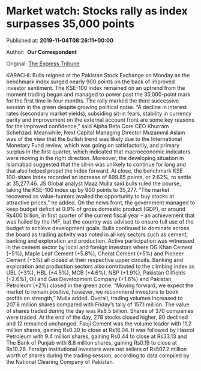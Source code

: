 
# Market watch: Stocks rally as index surpasses 35,000 points

Published at: **2019-11-04T08:26:11+00:00**

Author: **​ Our Correspondent**

Original: [The Express Tribune](https://tribune.com.pk/story/2093230/2-stocks-rally-800-points-intra-day-trading/)

KARACHI: Bulls reigned at the Pakistan Stock Exchange on Monday as the benchmark index surged nearly 900 points on the back of improved investor sentiment.
The KSE-100 index remained on an uptrend from the moment trading began and managed to power past the 35,000-point mark for the first time in four months. The rally marked the third successive session in the green despite growing political noise.
“A decline in interest rates (secondary market yields), subsiding sit-in fears, stability in currency parity and improvement on the external account front are some key reasons for the improved confidence,” said Alpha Beta Core CEO Khurram Schehzad.
Meanwhile, Next Capital Managing Director Muzammil Aslam was of the view that the bullish trend was likely due to the International Monetary Fund review, which was going on satisfactorily, and primary surplus in the first quarter, which indicated that macroeconomic indicators were moving in the right direction.
Moreover, the developing situation in Islamabad suggested that the sit-in was unlikely to continue for long and that also helped propel the index forward.
At close, the benchmark KSE 100-share Index recorded an increase of 899.85 points, or 2.62%, to settle at 35,277.46.
JS Global analyst Maaz Mulla said bulls ruled the bourse, taking the KSE-100 index up by 900 points to 35,277. “The market recovered as value-hunters availed the opportunity to buy stocks at attractive prices,” he added.
On the news front, the government managed to keep budget deficit at 0.9% of gross domestic product (GDP), or around Rs400 billion, in first quarter of the current fiscal year – an achievement that was hailed by the IMF, but the country was advised to ensure full use of the budget to achieve development goals.
Bulls continued to dominate across the board as trading activity was noted in all key sectors such as cement, banking and exploration and production.
Active participation was witnessed in the cement sector by local and foreign investors where DG Khan Cement (+5%), Maple Leaf Cement (+5.8%), Cherat Cement (+5%) and Pioneer Cement (+5%) all closed at their respective upper circuits.
Banking and exploration and production sectors also contributed to the climbing index as UBL (+3%), HBL (+4.5%), MCB (+4.6%), NBP (+1.9%), Pakistan Oilfields (+2.6%), Oil and Gas Development Company (+1.6%) and Pakistan Petroleum (+2%) closed in the green zone.
“Moving forward, we expect the market to remain positive, however, we recommend investors to book profits on strength,” Mulla added.
Overall, trading volumes increased to 207.8 million shares compared with Friday’s tally of 157.1 million. The value of shares traded during the day was Rs8.5 billion.
Shares of 370 companies were traded. At the end of the day, 278 stocks closed higher, 80 declined and 12 remained unchanged.
Fauji Cement was the volume leader with 11.2 million shares, gaining Rs0.30 to close at Rs16.04. It was followed by Hascol Petroleum with 9.4 million shares, gaining Rs0.44 to close at Rs33.13 and The Bank of Punjab with 8.8 million shares, gaining Rs0.19 to close at Rs10.26.
Foreign institutional investors were net sellers of Rs507.2 million worth of shares during the trading session, according to data compiled by the National Clearing Company of Pakistan.
